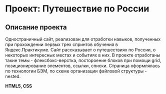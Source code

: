 # Проект: Путешествие по России

## Описание проекта
Одностраничный сайт, реализован для отработки навыков, полученных при прохождении первых трех спринтов обучения в Яндекс.Практикуме. Сайт рассказывает о путешествиях по России,  о некоторых интересных местах и событиях в них.  В проекте отработаны такие темы - флексбокс-верстка, постороение блоков при помощи grid, позиционирование элементов, ссылки, списки. Страница оформлялась по технологии БЭМ, по схеме организации файловой структуры - nested.

**HTML5, CSS**

